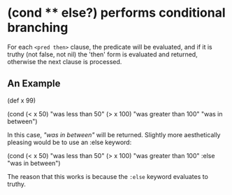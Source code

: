 # (cond <pred then>** else?) performs conditional branching
For each `<pred then>` clause, the predicate will be evaluated, and if it is truthy (not false, not nil) the 'then' form is evaluated and returned, otherwise the next clause is processed.

## An Example

  (def x 99)

  (cond
    (< x 50)  "was less than 50"
    (> x 100) "was greater than 100"
              "was in between")

In this case, _"was in between"_ will be returned. Slightly more aesthetically pleasing would be to use an :else keyword:

  (cond
    (< x 50)  "was less than 50"
    (> x 100) "was greater than 100"
    :else     "was in between")

The reason that this works is because the `:else` keyword evaluates to truthy.
